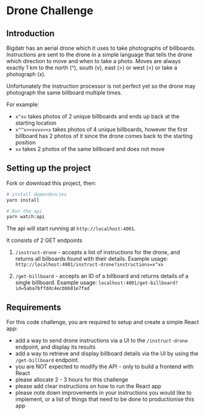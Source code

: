 # Drone Challenge

## Introduction

Bigdatr has an aerial drone which it uses to take photographs of billboards. Instructions are sent to the drone in a simple language that tells the drone which direction to move and when to take a photo. Moves are always exactly 1 km to the north (^), south (v), east (>) or west (<) or take a photograph (x).

Unfortunately the instruction processor is not perfect yet so the drone may photograph the same billboard multiple times.

For example:

-   `x^xv` takes photos of 2 unique billboards and ends up back at the starting location
-   `x^^x>>xvvx<<x` takes photos of 4 unique billboards, however the first billboard has 2 photos of it since the drone comes back to the starting position
-   `xx` takes 2 photos of the same billboard and does not move

## Setting up the project

Fork or download this project, then:

```sh
# install dependencies
yarn install

# Run the api
yarn watch:api
```

The api will start running at `http://localhost:4001`.

It consists of 2 GET endpoints

1. `/instruct-drone` - accepts a list of instructions for the drone, and returns all bilboards found with their details. Example usage: `http://localhost:4001/instruct-drone?instructions=x^xv`

2. `/get-billboard` - accepts an ID of a billboard and returns details of a single billboard. Example usage: `localhost:4001/get-billboard?id=5aba7bffddc4ecbbb81e7fad`

## Requirements

For this code challenge, you are required to setup and create a simple React app:

-   add a way to send drone instructions via a UI to the `/instruct-drone` endpoint, and display its results
-   add a way to retrieve and display billboard details via the UI by using the `/get-billboard` endpoint.
-   you are NOT expected to modify the API - only to build a frontend with React
-   please allocate 2 - 3 hours for this challenge
-   please add clear instructions on how to run the React app
-   please note down improvements in your instructions you would like to implement, or a list of things that need to be done to productionise this app
